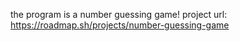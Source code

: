 the program is a number guessing game!
project url:
  https://roadmap.sh/projects/number-guessing-game
